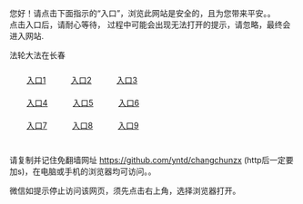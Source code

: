 您好！请点击下面指示的“入口”，浏览此网站是安全的，且为您带来平安。。 <br/>
点击入口后，请耐心等待， 过程中可能会出现无法打开的提示，请忽略，最终会进入网站. </br>

法轮大法在长春<br/>
<div style="padding:10px"><a style="margin:20px" target="_blank" href="https://d34nfettr5n8r3.cloudfront.net/2Qpsp?aababpe" id="ccLink1" rel="nofollow">入口1</a> <a target="_blank" style="margin:20px" href="https://d39e07haxe0c1p.cloudfront.net/2Qpsp?vwrzfv" id="ccLink2" rel="nofollow">入口2</a> <a style="margin:20px" target="_blank" href="https://d2ymy0qurbfckq.cloudfront.net/2Qpsp?gchzatea" id="ccLink3" rel="nofollow">入口3</a></div>

<div style="padding:10px" ><a style="margin:20px" target="_blank" href="https://d34nfettr5n8r3.cloudfront.net/2Qpsp?aababpe" id="ccLink4" rel="nofollow">入口4</a> <a style="margin:20px" href="https://d39e07haxe0c1p.cloudfront.net/2Qpsp?vwrzfv" target="_blank" id="ccLink5" rel="nofollow">入口5</a> <a style="margin:20px" href="https://d2ymy0qurbfckq.cloudfront.net/2Qpsp?gchzatea" target="_blank" id="ccLink6" rel="nofollow">入口6</a></div>

<div style="padding:10px"><a style="margin:20px" target="_blank" href="https://d34nfettr5n8r3.cloudfront.net/2Qpsp?aababpe" id="ccLink7" rel="nofollow">入口7</a> <a style="margin:20px" href="https://d39e07haxe0c1p.cloudfront.net/2Qpsp?vwrzfv" target="_blank" id="ccLink8" rel="nofollow">入口8</a> <a style="margin:20px" target="_blank" href="https://d2ymy0qurbfckq.cloudfront.net/2Qpsp?gchzatea" id="ccLink9" rel="nofollow">入口9</a></div>

<br/>



请复制并记住免翻墙网址 https://github.com/yntd/changchunzx (http后一定要加s)，在电脑或手机的浏览器均可访问。。<br/>

微信如提示停止访问该网页，须先点击右上角，选择浏览器打开。
